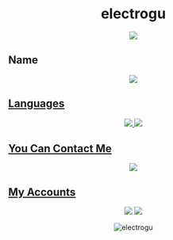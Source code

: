 <h1 align="center">electrogu</h1>

<div align="center">
    <a href="https://discord.com/users/456931337958326294" title="Discord Presence"><img src="https://lanyard-profile-readme.vercel.app/api/456931337958326294"></a>
</div>

## Name

<div align="center">
  <a href="https://arifaygun.me" target"blank_"><img src="https://img.shields.io/badge/Ahmet%20Arif%20Aygun%20-%23323330.svg?&style=for-the-badge&logo==data:custom/just-logo.png;base64&logoColor=00D7FC">
</div>

## Languages
<div align="center">
<img src="https://img.shields.io/badge/javascript%20-%23323330.svg?&style=for-the-badge&logo=javascript&logoColor=00D7FC"> 
<img src="https://img.shields.io/badge/Java%20-%23323330.svg?&style=for-the-badge&logo=java&logoColor=00D7FC">  

</div>

## You Can Contact Me

<div align="center">
<img src="https://img.shields.io/badge/ugortcele+dev@gmail.com%20-%23323330.svg?&style=for-the-badge&logo=gmail&logoColor=00D7FC"/> 

</div>

## My Accounts
<p align="center">
   <a href="https://discord.com/users/456931337958326294" target"blank_">
   <img src="https://img.shields.io/badge/discord%20-111111.svg?&style=for-the-badge&logo=discord&logoColor=00D7FC"></a>
   <a href="https://github.com/electrogu" target"blank_"><img src="https://img.shields.io/badge/GitHub%20-111111.svg?&style=for-the-badge&logo=github&logoColor=50C7C7"></a>
     <p align="center"> <img src="https://komarev.com/ghpvc/?username=electrogu&color=blue&style=flat-square" alt="electrogu" /> </p> 
